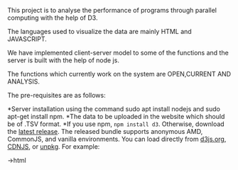 This project is to analyse the performance of programs through parallel computing with the help of D3.

The languages used to visualize the data are mainly HTML and JAVASCRIPT.

We have implemented client-server model to some of the functions and the server is built with the help of node js.

The functions which currently work on the system are OPEN,CURRENT AND ANALYSIS.

The pre-requisites are as follows:

*Server installation using the command sudo apt install nodejs and sudo apt-get install npm.
*The data to be uploaded in the website which should be of .TSV format.
*If you use npm, `npm install d3`. Otherwise, download the [latest release](https://github.com/d3/d3/releases/latest). The released bundle supports anonymous AMD, CommonJS, and vanilla environments. You can load directly from [d3js.org](https://d3js.org), [CDNJS](https://cdnjs.com/libraries/d3), or [unpkg](https://unpkg.com/d3/). For example:

->html
<script src="https://d3js.org/d3.v5.js"></script>



